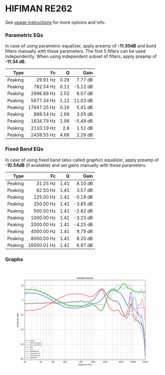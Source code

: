 # HIFIMAN RE262
See [usage instructions](https://github.com/jaakkopasanen/AutoEq#usage) for more options and info.

### Parametric EQs
In case of using parametric equalizer, apply preamp of **-11.30dB** and build filters manually
with these parameters. The first 5 filters can be used independently.
When using independent subset of filters, apply preamp of **-11.34 dB**.

| Type    | Fc          |    Q | Gain     |
|--------:|------------:|-----:|---------:|
| Peaking | 29.91 Hz    | 0.29 | 7.77 dB  |
| Peaking | 782.54 Hz   | 0.11 | -5.12 dB |
| Peaking | 2996.88 Hz  | 2.52 | 8.07 dB  |
| Peaking | 5677.34 Hz  | 1.12 | 11.03 dB |
| Peaking | 17647.25 Hz | 0.16 | 5.41 dB  |
| Peaking | 888.54 Hz   | 1.69 | 3.05 dB  |
| Peaking | 1634.79 Hz  | 1.98 | -5.49 dB |
| Peaking | 2110.19 Hz  | 2.8  | 1.51 dB  |
| Peaking | 2438.55 Hz  | 4.66 | 2.29 dB  |

### Fixed Band EQs
In case of using fixed band (also called graphic) equalizer, apply preamp of **-10.54dB**
(if available) and set gains manually with these parameters.

| Type    | Fc          |    Q | Gain     |
|--------:|------------:|-----:|---------:|
| Peaking | 31.25 Hz    | 1.41 | 8.10 dB  |
| Peaking | 62.50 Hz    | 1.41 | 3.57 dB  |
| Peaking | 125.00 Hz   | 1.41 | -0.19 dB |
| Peaking | 250.00 Hz   | 1.41 | -3.85 dB |
| Peaking | 500.00 Hz   | 1.41 | -2.82 dB |
| Peaking | 1000.00 Hz  | 1.41 | -3.23 dB |
| Peaking | 2000.00 Hz  | 1.41 | -4.25 dB |
| Peaking | 4000.00 Hz  | 1.41 | 9.79 dB  |
| Peaking | 8000.00 Hz  | 1.41 | 8.20 dB  |
| Peaking | 16000.01 Hz | 1.41 | 6.97 dB  |

### Graphs
![](./HIFIMAN%20RE262.png)